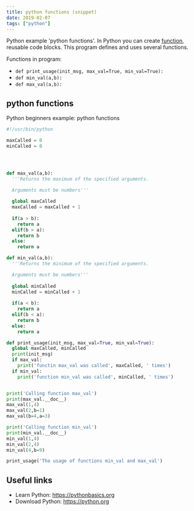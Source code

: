 ```yaml
---
title: python functions (snippet)
date: 2019-02-07
tags: ["python"]
---
```

Python example 'python functions'. In Python you can create <a href="https://pythonbasics.org/functions/">function</a>, reusable code blocks. This program defines and uses several functions.

Functions in program: 
* `def print_usage(init_msg, max_val=True, min_val=True):`
* `def min_val(a,b):`
* `def max_val(a,b):`

## python functions

Python beginners example: python functions

```python
#!/usr/bin/python

maxCalled = 0
minCalled = 0




def max_val(a,b):
  '''Returns the maximum of the specified arguments.

  Arguments must be numbers'''
  
  global maxCalled
  maxCalled = maxCalled + 1
  
  if(a > b):
    return a
  elif(b > a):
    return b
  else:
    return a

def min_val(a,b):
  '''Returns the minimum of the specified arguments.

  Arguments must be numbers'''
  
  global minCalled 
  minCalled = minCalled + 1
  
  if(a < b):
    return a
  elif(b < a):
    return b
  else:
    return a 

def print_usage(init_msg, max_val=True, min_val=True):
  global maxCalled, minCalled
  print(init_msg)
  if max_val:
    print('functin max_val was called', maxCalled, ' times')
  if min_val:
    print('function min_val was called', minCalled, ' times')


print('Calling function max_val')
print(max_val.__doc__)
max_val(1,4)
max_val(2,b=1)
max_val(b=4,a=3)

print('Calling function min_val')
print(min_val.__doc__)
min_val(1,4)
min_val(2,4)
min_val(4,b=9)

print_usage('The usage of functions min_val and max_val')


```

## Useful links

- Learn Python: https://pythonbasics.org
- Download Python: https://python.org
